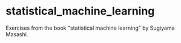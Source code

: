 # statistical_machine_learning
Exercises from the book "statistical machine learning" by Sugiyama Masashi.

